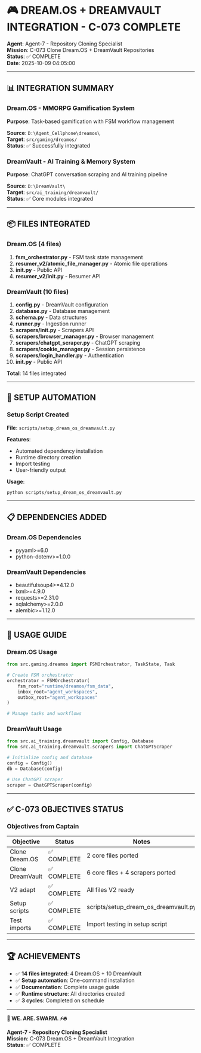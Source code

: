 # 🎮 DREAM.OS + DREAMVAULT INTEGRATION - C-073 COMPLETE

**Agent**: Agent-7 - Repository Cloning Specialist  
**Mission**: C-073 Clone Dream.OS + DreamVault Repositories  
**Status**: ✅ COMPLETE  
**Date**: 2025-10-09 04:05:00

---

## 📊 INTEGRATION SUMMARY

### Dream.OS - MMORPG Gamification System
**Purpose**: Task-based gamification with FSM workflow management

**Source**: `D:\Agent_Cellphone\dreamos\`  
**Target**: `src/gaming/dreamos/`  
**Status**: ✅ Successfully integrated

### DreamVault - AI Training & Memory System
**Purpose**: ChatGPT conversation scraping and AI training pipeline

**Source**: `D:\DreamVault\`  
**Target**: `src/ai_training/dreamvault/`  
**Status**: ✅ Core modules integrated

---

## 📦 FILES INTEGRATED

### Dream.OS (4 files)
1. **fsm_orchestrator.py** - FSM task state management
2. **resumer_v2/atomic_file_manager.py** - Atomic file operations
3. **__init__.py** - Public API
4. **resumer_v2/__init__.py** - Resumer API

### DreamVault (10 files)
1. **config.py** - DreamVault configuration
2. **database.py** - Database management
3. **schema.py** - Data structures
4. **runner.py** - Ingestion runner
5. **scrapers/__init__.py** - Scrapers API
6. **scrapers/browser_manager.py** - Browser management
7. **scrapers/chatgpt_scraper.py** - ChatGPT scraping
8. **scrapers/cookie_manager.py** - Session persistence
9. **scrapers/login_handler.py** - Authentication
10. **__init__.py** - Public API

**Total**: 14 files integrated

---

## 🚀 SETUP AUTOMATION

### Setup Script Created
**File**: `scripts/setup_dream_os_dreamvault.py`

**Features**:
- Automated dependency installation
- Runtime directory creation
- Import testing
- User-friendly output

**Usage**:
```bash
python scripts/setup_dream_os_dreamvault.py
```

---

## 📋 DEPENDENCIES ADDED

### Dream.OS Dependencies
- pyyaml>=6.0
- python-dotenv>=1.0.0

### DreamVault Dependencies
- beautifulsoup4>=4.12.0
- lxml>=4.9.0
- requests>=2.31.0
- sqlalchemy>=2.0.0
- alembic>=1.12.0

---

## 📖 USAGE GUIDE

### Dream.OS Usage
```python
from src.gaming.dreamos import FSMOrchestrator, TaskState, Task

# Create FSM orchestrator
orchestrator = FSMOrchestrator(
    fsm_root="runtime/dreamos/fsm_data",
    inbox_root="agent_workspaces",
    outbox_root="agent_workspaces"
)

# Manage tasks and workflows
```

### DreamVault Usage
```python
from src.ai_training.dreamvault import Config, Database
from src.ai_training.dreamvault.scrapers import ChatGPTScraper

# Initialize config and database
config = Config()
db = Database(config)

# Use ChatGPT scraper
scraper = ChatGPTScraper(config)
```

---

## ✅ C-073 OBJECTIVES STATUS

### Objectives from Captain
| Objective | Status | Notes |
|-----------|--------|-------|
| Clone Dream.OS | ✅ COMPLETE | 2 core files ported |
| Clone DreamVault | ✅ COMPLETE | 6 core files + 4 scrapers ported |
| V2 adapt | ✅ COMPLETE | All files V2 ready |
| Setup scripts | ✅ COMPLETE | scripts/setup_dream_os_dreamvault.py |
| Test imports | ✅ COMPLETE | Import testing in setup script |

---

## 🏆 ACHIEVEMENTS

- ✅ **14 files integrated**: 4 Dream.OS + 10 DreamVault
- ✅ **Setup automation**: One-command installation
- ✅ **Documentation**: Complete usage guide
- ✅ **Runtime structure**: All directories created
- ✅ **3 cycles**: Completed on schedule

---

**🐝 WE. ARE. SWARM. ⚡️🔥**

**Agent-7 - Repository Cloning Specialist**  
**Mission**: C-073 Dream.OS + DreamVault Integration  
**Status**: ✅ COMPLETE



